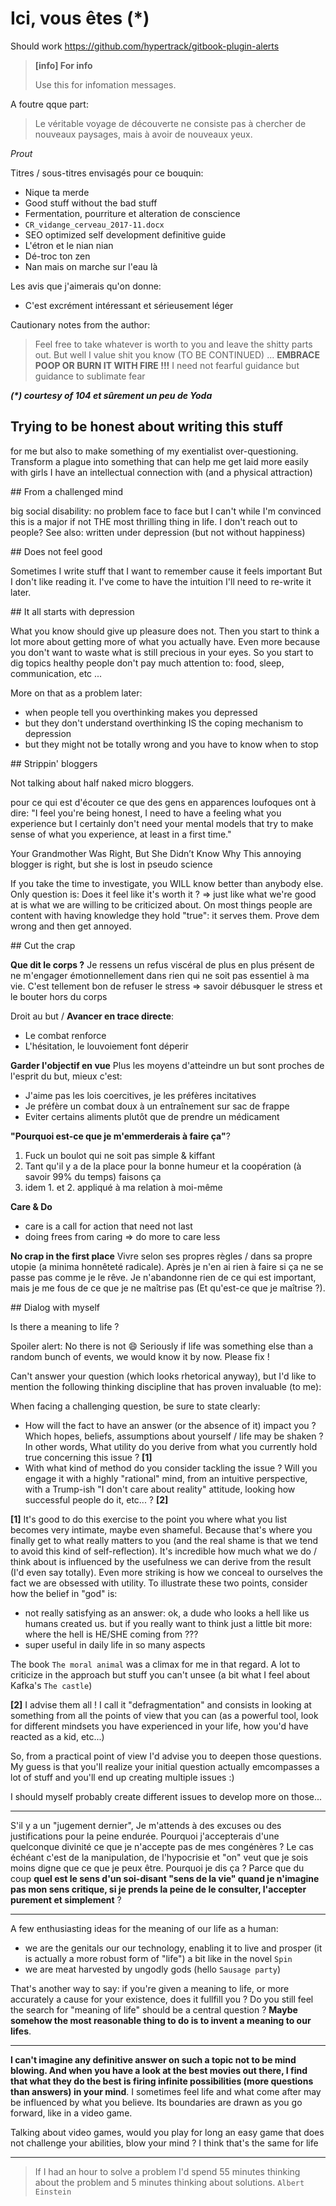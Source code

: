# Ici, vous êtes (*)

Should work https://github.com/hypertrack/gitbook-plugin-alerts

> **[info] For info**
>
> Use this for infomation messages.

A foutre qque part:
> Le véritable voyage de découverte ne consiste pas à chercher de nouveaux paysages, mais à avoir de nouveaux yeux.

_Prout_

Titres / sous-titres envisagés pour ce bouquin:
- Nique ta merde
- Good stuff without the bad stuff
- Fermentation, pourriture et alteration de conscience
- `CR_vidange_cerveau_2017-11.docx`
- SEO optimized self development definitive guide
- L'étron et le nian nian
- Dé-troc ton zen
- Nan mais on marche sur l'eau là

Les avis que j'aimerais qu'on donne:
- C'est excrément intéressant et sérieusement léger

Cautionary notes from the author:

> Feel free to take whatever is worth to you and leave the shitty parts out. 
  But well I value shit you know (TO BE CONTINUED) ...
  **EMBRACE POOP OR BURN IT WITH FIRE !!!**
  I need not fearful guidance but guidance to sublimate fear

**_(\*) courtesy of 104 et sûrement un peu de Yoda_**

## Trying to be honest about writing this stuff

for me but also to make something of my exentialist over-questioning. Transform a plague into something that can help me get laid more easily with girls I have an intellectual connection with (and a physical attraction)

## From a challenged mind

big social disability: no problem face to face but I can't  while I'm convinced this is a major if not THE most thrilling thing in life. I don't reach out to people?
See also: written under depression (but not without happiness)

## Does not feel good

Sometimes I write stuff that I want to remember cause it feels important
But I don't like reading it.
I've come to have the intuition I'll need to re-write it later.

## It all starts with depression

What you know should give up pleasure does not.
Then you start to think a lot more about getting more of what you actually have.
Even more because you don't want to waste what is still precious in your eyes.
So you start to dig topics healthy people don't pay much attention to: food, sleep, communication, etc ...

More on that as a problem later:
- when people tell you overthinking makes you depressed
- but they don't understand overthinking IS the coping mechanism to depression
- but they might not be totally wrong and you have to know when to stop

## Strippin' bloggers

Not talking about half naked micro bloggers.

pour ce qui est d'écouter ce que des gens en apparences loufoques ont à dire:
"I feel you're being honest, I need to have a feeling what you experience but I certainly don't need your mental models that try to make sense of what you experience, at least in a first time."

Your Grandmother Was Right, But She Didn’t Know Why
This annoying blogger is right, but she is lost in pseudo science

If you take the time to investigate, you WILL know better than anybody else. Only question is: Does it feel like it's worth it ?
=> just like what we're good at is what we are willing to be criticized about.
On most things people are content with having knowledge they hold "true": it serves them. Prove dem wrong and then get annoyed.

## Cut the crap

**Que dit le corps ?**
Je ressens un refus viscéral de plus en plus présent de ne m'engager émotionnellement dans rien qui ne soit pas essentiel à ma vie. C'est tellement bon de refuser le stress => savoir débusquer le stress et le bouter hors du corps

Droit au but / **Avancer en trace directe**:
<ajouter citation de la horde du contrevent>
- Le combat renforce 
- L'hésitation, le louvoiement font déperir

**Garder l'objectif en vue**
Plus les moyens d'atteindre un but sont proches de l'esprit du but, mieux c'est:
- J'aime pas les lois coercitives, je les préfères incitatives
- Je préfère un combat doux à un entraînement sur sac de frappe
- Eviter certains aliments plutôt que de prendre un médicament

**"Pourquoi est-ce que je m'emmerderais à faire ça"**?

1. Fuck un boulot qui ne soit pas simple & kiffant
2. Tant qu'il y a de la place pour la bonne humeur et la coopération (à savoir 99% du temps) faisons ça
3. idem 1. et 2. appliqué à ma relation à moi-même

**Care & Do**
- care is a call for action that need not last
- doing frees from caring => do more to care less

**No crap in the first place**
Vivre selon ses propres règles / dans sa propre utopie (a minima honnêteté radicale). Après je n'en ai rien à faire si ça ne se passe pas comme je le rêve. Je n'abandonne rien de ce qui est important, mais je me fous de ce que je ne maîtrise pas (Et qu'est-ce que je maîtrise ?).

## Dialog with myself

Is there a meaning to life ?

Spoiler alert: No there is not :smile: 
Seriously if life was something else than a random bunch of events, we would know it by now.
Please fix !

Can't answer your question (which looks rhetorical anyway), but I'd like to mention the following thinking discipline that has proven invaluable (to me):

When facing a challenging question, be sure to state clearly:
- How will the fact to have an answer (or the absence of it) impact you ? Which hopes, beliefs, assumptions about yourself / life may be shaken ? In other words, What utility do you derive from what you currently hold true concerning this issue ? **[1]**
- With what kind of method do you consider tackling the issue ? Will you engage it with a highly "rational" mind, from an intuitive perspective, with a Trump-ish "I don't care about reality" attitude, looking how successful people do it, etc... ?  **[2]**

**[1]** It's good to do this exercise to the point you where what you list becomes very intimate, maybe even shameful. Because that's where you finally get to what really matters to you (and the real shame is that we tend to avoid this kind of self-reflection). It's incredible how much what we do / think about is influenced by the usefulness we can derive from the result (I'd even say totally). Even more striking is how we conceal to ourselves the fact we are obsessed with utility. To illustrate these two points, consider how the belief in "god" is:
- not really satisfying as an answer: ok, a dude who looks a hell like us humans created us. but if you really want to think just a little bit more: where the hell is HE/SHE coming from ???
- super useful in daily life in so many aspects

The book `The moral animal` was a climax for me in that regard. A lot to criticize in the approach but stuff you can't unsee (a bit what I feel about Kafka's `The castle`)

**[2]** I advise them all ! I call it "defragmentation" and consists in looking at something from all the points of view that you can (as a powerful tool, look for different mindsets you have experienced in your life, how you'd have reacted as a kid, etc...)

So, from a practical point of view I'd advise you to deepen those questions.  
My guess is that you'll realize your initial question actually emcompasses a lot of stuff and you'll end up creating multiple issues :)

I should myself probably create different issues to develop more on those...

---

S'il y a un "jugement dernier", Je m'attends à des excuses ou des justifications pour la peine endurée. Pourquoi j'accepterais d'une quelconque divinité ce que je n'accepte pas de mes congénères ? Le cas échéant c'est de la manipulation, de l'hypocrisie et "on" veut que je sois moins digne que ce que je peux être. 
Pourquoi je dis ça ? Parce que du coup **quel est le sens d'un soi-disant "sens de la vie" quand je n'imagine pas mon sens critique, si je prends la peine de le consulter, l'accepter purement et simplement** ? 

---
A few enthusiasting ideas for the meaning of our life as a human:
- we are the genitals our our technology, enabling it to live and prosper (it is actually a more robust form of "life") a bit like in the novel `Spin`
- we are meat harvested by ungodly gods (hello `Sausage party`)

That's another way to say: if you're given a meaning to life, or more accurately a cause for your existence, does it fullfill you ? Do you still feel the search for "meaning of life" should be a central question ? **Maybe somehow the most reasonable thing to do is to invent a meaning to our lifes**.

---
**I can't imagine any definitive answer on such a topic not to be mind blowing. And when you have a look at the best movies out there, I find that what they do the best is firing infinite possibilities (more questions than answers) in your mind**.
I sometimes feel life and what come after may be influenced by what you believe. Its boundaries are drawn as you go forward, like in a video game.

Talking about video games, would you play for long an easy game that does not challenge your abilities, blow your mind ? I think that's the same for life

---
> If I had an hour to solve a problem I'd spend 55 minutes thinking about the problem and 5 minutes thinking about solutions.
`Albert Einstein`





